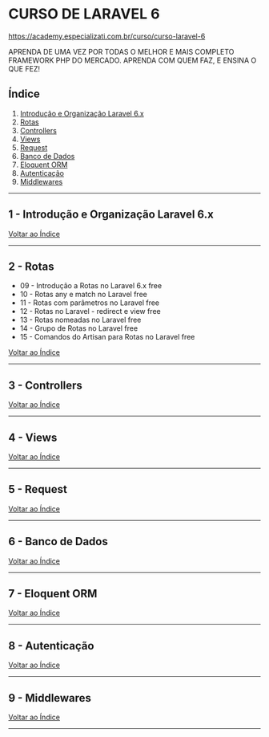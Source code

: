 # CURSO DE LARAVEL 6

https://academy.especializati.com.br/curso/curso-laravel-6

APRENDA DE UMA VEZ POR TODAS O MELHOR E MAIS COMPLETO FRAMEWORK PHP DO MERCADO. APRENDA COM QUEM FAZ, E ENSINA O QUE FEZ!

## <a name="indice">Índice</a>

1. [Introdução e Organização Laravel 6.x](#parte1)     
2. [Rotas](#parte2)     
3. [Controllers](#parte3)     
4. [Views](#parte4)     
5. [Request](#parte5)     
6. [Banco de Dados](#parte6)     
7. [Eloquent ORM](#parte7)     
8. [Autenticação](#parte8)     
9. [Middlewares](#parte9)     
---


## <a name="parte1">1 - Introdução e Organização Laravel 6.x</a>



[Voltar ao Índice](#indice)

---


## <a name="parte2">2 - Rotas</a>

- 09 - Introdução a Rotas no Laravel 6.x free
- 10 - Rotas any e match no Laravel free
- 11 - Rotas com parâmetros no Laravel free
- 12 - Rotas no Laravel - redirect e view free
- 13 - Rotas nomeadas no Laravel free
- 14 - Grupo de Rotas no Laravel free
- 15 - Comandos do Artisan para Rotas no Laravel free

[Voltar ao Índice](#indice)

---


## <a name="parte3">3 - Controllers</a>



[Voltar ao Índice](#indice)

---


## <a name="parte4">4 - Views</a>



[Voltar ao Índice](#indice)

---


## <a name="parte5">5 - Request</a>



[Voltar ao Índice](#indice)

---


## <a name="parte6">6 - Banco de Dados</a>



[Voltar ao Índice](#indice)

---


## <a name="parte7">7 - Eloquent ORM</a>



[Voltar ao Índice](#indice)

---


## <a name="parte8">8 - Autenticação</a>



[Voltar ao Índice](#indice)

---


## <a name="parte9">9 - Middlewares</a>



[Voltar ao Índice](#indice)

---

